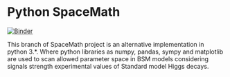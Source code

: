# Python SpaceMath

[![Binder](https://mybinder.org/badge_logo.svg)](https://mybinder.org/v2/gh/spacemathproject/SpaceMath/MoyPython)

This branch of SpaceMath project is an alternative implementation in python 3.*. Where python libraries as numpy, pandas, sympy and matplotlib are used to scan allowed parameter space in BSM models considering signals strength experimental values of Standard model Higgs decays.





















